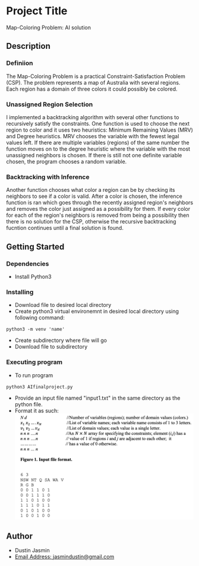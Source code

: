 # Project Title

Map-Coloring Problem: AI solution

## Description

### Definiion

The Map-Coloring Problem is a practical Constraint-Satisfaction Problem (CSP). The problem
represents a map of Australia with several regions. Each region has a domain of three colors
it could possibly be colored. 

### Unassigned Region Selection

I implemented a backtracking algorithm with several other functions 
to recursively satisfy the constraints. One function is used to choose the next region to color
and it uses two heuristics: Minimum Remaining Values (MRV) and Degree heuristics. MRV chooses the 
variable with the fewest legal values left. If there are multiple variables (regions) of the same number
the function moves on to the degree heuristic where the variable with the most unassigned neighbors is
chosen. If there is still not one definite variable chosen, the program chooses a random variable.

### Backtracking with Inference

Another function chooses what color a region can be by checking its neighbors to see if a color is valid.
After a color is chosen, the inference function is ran which goes through the recently assigned region's
neighbors and removes the color just assigned as a possibility for them. If every color for each of the
region's neighbors is removed from being a possibility then there is no solution for the CSP, otherwise
the recursive backtracking fucntion continues until a final solution is found.


## Getting Started

### Dependencies

* Install Python3


### Installing

* Download file to desired local directory
* Create python3 virtual environemnt in desired local directory using following command:
```
python3 -m venv 'name'
```
* Create subdirectory where file will go
* Download file to subdirectory

### Executing program

* To run program
```
python3 AIfinalproject.py
```
* Provide an input file named "input1.txt" in the same directory as the python file.
* Format it as such:
![File Format](MapInputFormat.png)


## Author

* Dustin Jasmin 
* [Email Address: jasmindustin@gmail.com](mailto:jasmindustin@gmail.com)

